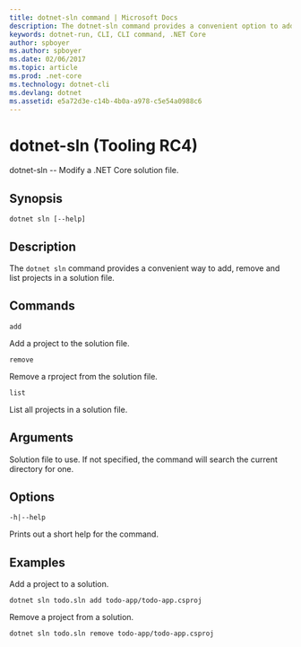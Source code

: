 ```yaml
---
title: dotnet-sln command | Microsoft Docs
description: The dotnet-sln command provides a convenient option to add, remove, and list projects in a solution file.
keywords: dotnet-run, CLI, CLI command, .NET Core
author: spboyer
ms.author: spboyer
ms.date: 02/06/2017
ms.topic: article
ms.prod: .net-core
ms.technology: dotnet-cli
ms.devlang: dotnet
ms.assetid: e5a72d3e-c14b-4b0a-a978-c5e54a0988c6
---
```


# dotnet-sln (Tooling RC4)

dotnet-sln -- Modify a .NET Core solution file.

## Synopsis

`dotnet sln [--help]`

## Description
The `dotnet sln` command provides a convenient way to add, remove and list projects in a solution file.

## Commands 

`add`

Add a project to the solution file. 

`remove`

Remove a rproject from the solution file.

`list`

List all projects in a solution file.

## Arguments

Solution file to use. If not specified, the command will search the current directory for one.

## Options

`-h|--help`

Prints out a short help for the command.

## Examples

Add a project to a solution.

`dotnet sln todo.sln add todo-app/todo-app.csproj`

Remove a project from a solution.

`dotnet sln todo.sln remove todo-app/todo-app.csproj`

